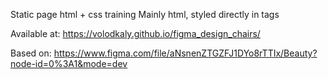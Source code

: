 Static page html + css training
Mainly html, styled directly in tags

Available at:
https://volodkaly.github.io/figma_design_chairs/

Based on:
https://www.figma.com/file/aNsnenZTGZFJ1DYo8rTTIx/Beauty?node-id=0%3A1&mode=dev 
